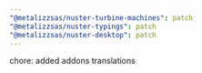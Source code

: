 ```yaml
---
"@metalizzsas/nuster-turbine-machines": patch
"@metalizzsas/nuster-typings": patch
"@metalizzsas/nuster-desktop": patch
---
```


chore: added addons translations

